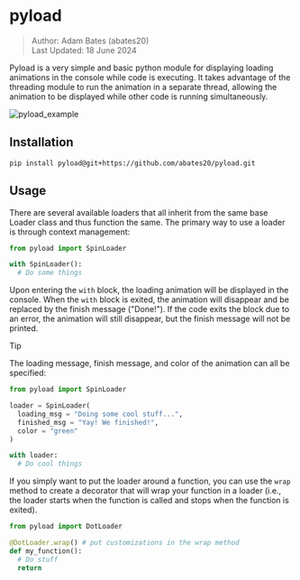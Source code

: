 # pyload

> Author: Adam Bates (abates20)  
> Last Updated: 18 June 2024

Pyload is a very simple and basic python module for displaying
loading animations in the console while code is executing. It
takes advantage of the threading module to run the animation
in a separate thread, allowing the animation to be displayed 
while other code is running simultaneously.

![pyload_example](https://github.com/abates20/pyload/assets/131566916/14bda00c-e548-4cb5-a224-8b3ff5d2a935)

## Installation

```
pip install pyload@git+https://github.com/abates20/pyload.git
```

## Usage

There are several available loaders that all inherit from the
same base Loader class and thus function the same. The primary
way to use a loader is through context management:

```python
from pyload import SpinLoader

with SpinLoader():
  # Do some things
```

Upon entering the `with` block, the loading animation will be
displayed in the console. When the `with` block is exited, the
animation will disappear and be replaced by the finish message
("Done!"). If the code exits the block due to an error, the
animation will still disappear, but the finish message will not
be printed.

> [!TIP]  
> The loading message, finish message, and color of the animation
> can all be specified:

```python
from pyload import SpinLoader

loader = SpinLoader(
  loading_msg = "Doing some cool stuff...",
  finished_msg = "Yay! We finished!",
  color = "green"
)

with loader:
  # Do cool things
```

If you simply want to put the loader around a function, you can
use the `wrap` method to create a decorator that will wrap your
function in a loader (i.e., the loader starts when the function
is called and stops when the function is exited).

```python
from pyload import DotLoader

@DotLoader.wrap() # put customizations in the wrap method
def my_function():
  # Do stuff
  return
```
